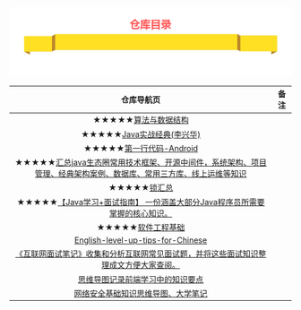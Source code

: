 <div align="center">
<img src="https://github.com/wangyr45/Warehouse-directory/blob/master/images/70.png">
</div>


| 仓库导航页 | 备注 |
| :------: | :------:|
| ★★★★★[算法与数据结构](https://github.com/wangyr45/Algorithm-and-data-structure) |   |
| ★★★★★[Java实战经典(李兴华)](https://github.com/wangyr45/Study-Java) |    |  
| ★★★★★[第一行代码-Android](https://github.com/wangyr45/Android_study) |   |
| ★★★★★[汇总java生态圈常用技术框架、开源中间件，系统架构、项目管理、经典架构案例、数据库、常用三方库、线上运维等知识](https://github.com/aalansehaiyang/technology-talk) |   |
| ★★★★★[锁汇总](https://github.com/aalansehaiyang/Lock-Learning) |   |
| ★★★★★[【Java学习+面试指南】 一份涵盖大部分Java程序员所需要掌握的核心知识。](https://github.com/Snailclimb/JavaGuide) |   |
| ★★★★★[软件工程基础](https://github.com/wxyyxc1992/SoftwareEngineering-Series) |   |
| [English-level-up-tips-for-Chinese](https://byoungd.gitbook.io/english-level-up-tips/) |  |
| [《互联网面试笔记》收集和分析互联网常见面试题，并将这些面试知识整理成文方便大家查阅。](https://github.com/zhengjianglong915/note-of-interview) |  | [golang](https://github.com/xmge/gonote) |  |
| [思维导图记录前端学习中的知识要点](https://github.com/Joe19970619/Learning-materials) |  |
| [网络安全基础知识思维导图、大学笔记](https://github.com/MiYogurt/network-security-mind-map) |  |

